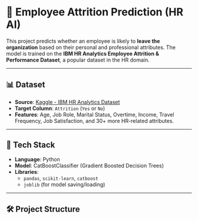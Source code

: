 # 🧠 Employee Attrition Prediction (HR AI)

This project predicts whether an employee is likely to **leave the organization** based on their personal and professional attributes. The model is trained on the **IBM HR Analytics Employee Attrition & Performance Dataset**, a popular dataset in the HR domain.


---

## 📊 Dataset

- **Source**: [Kaggle - IBM HR Analytics Dataset](https://www.kaggle.com/datasets/pavansubhasht/ibm-hr-analytics-attrition-dataset)
- **Target Column**: `Attrition` (`Yes` or `No`)
- **Features**: Age, Job Role, Marital Status, Overtime, Income, Travel Frequency, Job Satisfaction, and 30+ more HR-related attributes.

---

## 🧰 Tech Stack

- **Language**: Python
- **Model**: CatBoostClassifier (Gradient Boosted Decision Trees)
- **Libraries**:
  - `pandas`, `scikit-learn`, `catboost`
  - `joblib` (for model saving/loading)

---

## 🛠️ Project Structure

